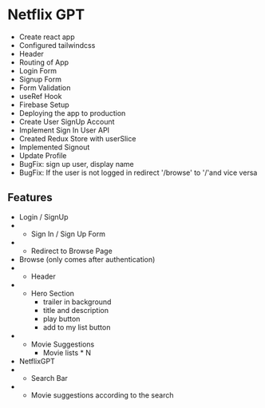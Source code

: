 # Netflix GPT

- Create react app
- Configured tailwindcss
- Header
- Routing of App
- Login Form
- Signup Form
- Form Validation
- useRef Hook
- Firebase Setup
- Deploying the app to production
- Create User SignUp Account
- Implement Sign In User API
- Created Redux Store with userSlice
- Implemented Signout
- Update Profile
- BugFix: sign up user, display name
- BugFix: If the user is not logged in redirect '/browse' to '/'and vice versa

## Features

- Login / SignUp
- - Sign In / Sign Up Form
- - Redirect to Browse Page
- Browse (only comes after authentication)
- - Header
- - Hero Section
    - trailer in background
    - title and description
    - play button
    - add to my list button
- - Movie Suggestions
    - Movie lists \* N
- NetflixGPT
- - Search Bar
- - Movie suggestions according to the search
